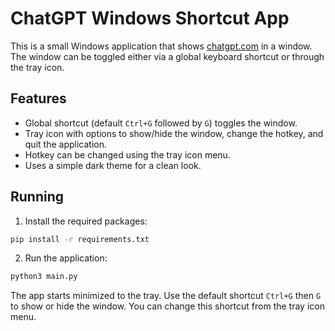 # ChatGPT Windows Shortcut App

This is a small Windows application that shows [chatgpt.com](https://chatgpt.com) in a window. The window can be toggled either via a global keyboard shortcut or through the tray icon.

## Features

- Global shortcut (default `Ctrl+G` followed by `G`) toggles the window.
- Tray icon with options to show/hide the window, change the hotkey, and quit the application.
- Hotkey can be changed using the tray icon menu.
- Uses a simple dark theme for a clean look.

## Running

1. Install the required packages:

```bash
pip install -r requirements.txt
```

2. Run the application:

```bash
python3 main.py
```

The app starts minimized to the tray. Use the default shortcut `Ctrl+G` then `G` to show or hide the window. You can change this shortcut from the tray icon menu.
